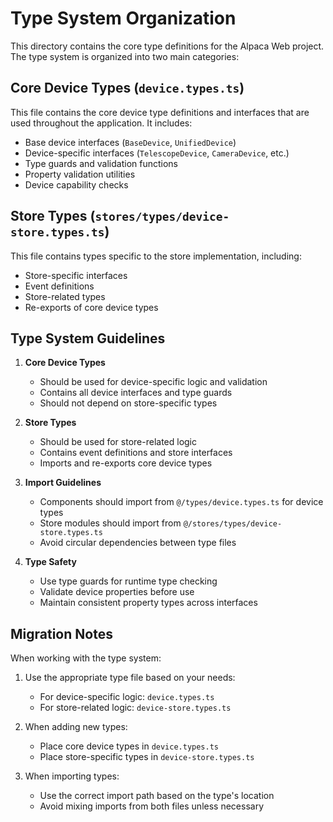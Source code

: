 # Type System Organization

This directory contains the core type definitions for the Alpaca Web project. The type system is organized into two main categories:

## Core Device Types (`device.types.ts`)

This file contains the core device type definitions and interfaces that are used throughout the application. It includes:

- Base device interfaces (`BaseDevice`, `UnifiedDevice`)
- Device-specific interfaces (`TelescopeDevice`, `CameraDevice`, etc.)
- Type guards and validation functions
- Property validation utilities
- Device capability checks

## Store Types (`stores/types/device-store.types.ts`)

This file contains types specific to the store implementation, including:

- Store-specific interfaces
- Event definitions
- Store-related types
- Re-exports of core device types

## Type System Guidelines

1. **Core Device Types**

   - Should be used for device-specific logic and validation
   - Contains all device interfaces and type guards
   - Should not depend on store-specific types

2. **Store Types**

   - Should be used for store-related logic
   - Contains event definitions and store interfaces
   - Imports and re-exports core device types

3. **Import Guidelines**

   - Components should import from `@/types/device.types.ts` for device types
   - Store modules should import from `@/stores/types/device-store.types.ts`
   - Avoid circular dependencies between type files

4. **Type Safety**
   - Use type guards for runtime type checking
   - Validate device properties before use
   - Maintain consistent property types across interfaces

## Migration Notes

When working with the type system:

1. Use the appropriate type file based on your needs:

   - For device-specific logic: `device.types.ts`
   - For store-related logic: `device-store.types.ts`

2. When adding new types:

   - Place core device types in `device.types.ts`
   - Place store-specific types in `device-store.types.ts`

3. When importing types:
   - Use the correct import path based on the type's location
   - Avoid mixing imports from both files unless necessary
